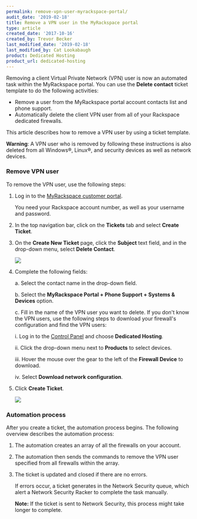 ```yaml
---
permalink: remove-vpn-user-myrackspace-portal/
audit_date: '2019-02-18'
title: Remove a VPN user in the MyRackspace portal
type: article
created_date: '2017-10-16'
created_by: Trevor Becker
last_modified_date: '2019-02-18'
last_modified_by: Cat Lookabaugh
product: Dedicated Hosting
product_url: dedicated-hosting
---
```


Removing a client Virtual Private Network (VPN) user is now an automated task within the MyRackspace portal. 
You can use the **Delete contact** ticket template to do the following activities:

- Remove a user from the MyRackspace portal account contacts list and phone support.
- Automatically delete the client VPN user from all of your Rackspace dedicated firewalls.

This article describes how to remove a VPN user by using a ticket template.

**Warning**: A VPN user who is removed by following these instructions is also deleted from all Windows&reg;, 
Linux&reg;, and security devices as well as network devices.

### Remove VPN user

To remove the VPN user, use the following steps:

1. Log in to the [MyRackspace customer portal](https://my.rackspace.com/portal/auth/login).

   You need your Rackspace account number, as well as your username and password.

2. In the top navigation bar, click on the **Tickets** tab and select **Create Ticket**.

3. On the **Create New Ticket** page, click the **Subject** text field, and in the drop-down menu, 
select **Delete Contact**.

   <img src="{% asset_path dedicated-hosting/remove-vpn-user-myrackspace-portal/delete-contact.png %}" />

4. Complete the following fields:

   a. Select the contact name in the drop-down field.

   b. Select the **MyRackspace Portal + Phone Support + Systems & Devices** option.

   c. Fill in the name of the VPN user you want to delete.  If you don't know the VPN users,
   use the following steps to download your firewall's configuration and find the VPN users:
    
      i. Log in to the [Control Panel](https://login.rackspace.com) and choose **Dedicated Hosting**.
      
      ii. Click the drop-down menu next to **Products** to select devices.
      
      iii. Hover the mouse over the gear to the left of the **Firewall Device** to download.
      
      iv. Select **Download network configuration**. 

5. Click **Create Ticket**.

   <img src="{% asset_path dedicated-hosting/remove-vpn-user-myrackspace-portal/ticket-details.png %}" />

### Automation process

After you create a ticket, the automation process begins. The following overview describes
the automation process:

1. The automation creates an array of all the firewalls on your account.

2. The automation then sends the commands to remove the VPN user specified from
   all firewalls within the array.

3. The ticket is updated and closed if there are no errors.

   If errors occur, a ticket generates in the Network Security queue, which alert a Network
   Security Racker to complete the task manually.

   **Note:** If the ticket is sent to Network Security, this process might take longer to complete.

